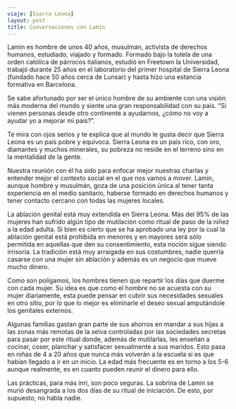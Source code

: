 ```yaml
---
viaje: [Sierra Leona]
layout: post
title: Conversaciones con Lamin
---
```

Lamin es hombre de unos 40 años, musulmán, activista de derechos humanos, estudiado, viajado y formado.  Formado bajo la tutela de una orden católica de párrocos italianos, estudió en Freetown la Universidad, trabajó durante 25 años en el laboratorio del primer hospital de Sierra Leona (fundado hace 50 años cerca de Lunsar) y hasta hizo una estancia formativa en Barcelona.

Se sabe afortunado por ser el único hombre de su ambiente con una visión más moderna del mundo y siente una gran responsabilidad con su país. “Si vienen personas desde otro continente a ayudarnos, ¿cómo no voy a ayudar yo a mejorar mi país?”.

Te mira con ojos serios y te explica que al mundo le gusta decir que Sierra Leona es un país pobre y equivoca. Sierra Leona es un país rico, con oro, diamantes y muchos minerales, su pobreza no reside en el terreno sino en la mentalidad de la gente. 

Nuestra reunión con él ha sido para enfocar mejor nuestras charlas y entender mejor el contexto social en el que nos vamos a mover. Lamin, aunque hombre y musulmán, goza de una posición única al tener tanta experiencia en el medio sanitario, haberse formado en derechos humanos y tener contacto cercano con todas las mujeres locales. 

La ablación genital está muy extendida en Sierra Leona. Más del 95% de las mujeres han sufrido algún tipo de mutilación como ritual de paso de la niñez a la edad adulta. Si bien es cierto que se ha aprobado una ley por la cual la ablación genital está prohibida en menores y en mayores será sólo permitida en aquellas que den su consentimiento, esta noción sigue siendo irrisoria. La tradición está muy arraigada en sus costumbres, nadie querría casarse con una mujer sin ablación y además es un negocio que mueve mucho dinero.

Como son polígamos, los hombres tienen que repartir los días que duerme con cada mujer. Su idea es que como el hombre no se acuesta con su mujer diariamente, esta puede pensar en cubrir sus necesidades sexuales en otro sitio, por lo que lo mejor es eliminarle el deseo sexual amputándole los genitales externos. 

Algunas familias gastan gran parte de sus ahorros en mandar a sus hijas a las zonas más remotas de la selva controladas por las sociedades secretas para pasar por este ritual donde, además de mutilarlas, les enseñan a cocinar, coser, planchar y satisfacer sexualmente a sus maridos. Esto pasa en niñas de 4 a 20 años que nunca más volverán a la escuela si es que habían llegado a ir en un inicio. La edad más frecuente es en torno a los 5-6 aunque realmente, es en cuanto pueden reunir el dinero para ello.

Las prácticas, para más inri, son poco seguras. La sobrina de Lamin se murió desangrada a los dos días de su ritual de iniciación. De esto, por supuesto, no habla nadie.